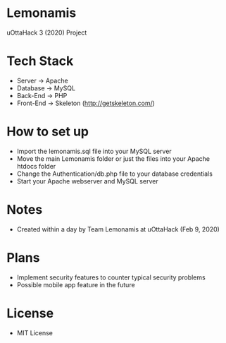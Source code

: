 # Lemonamis
 uOttaHack 3 (2020) Project

# Tech Stack
- Server -> Apache
- Database -> MySQL
- Back-End -> PHP
- Front-End -> Skeleton (http://getskeleton.com/)

# How to set up
- Import the lemonamis.sql file into your MySQL server
- Move the main Lemonamis folder or just the files into your Apache htdocs folder
- Change the Authentication/db.php file to your database credentials
- Start your Apache webserver and MySQL server

# Notes
- Created within a day by Team Lemonamis at uOttaHack (Feb 9, 2020)

# Plans
- Implement security features to counter typical security problems
- Possible mobile app feature in the future

# License
- MIT License
